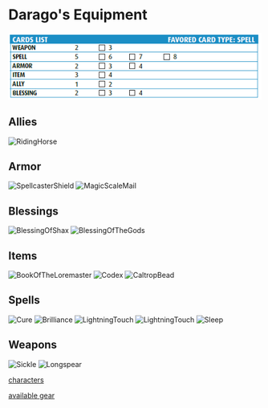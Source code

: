 # Darago's Equipment
![a](../p1/D3.PNG)

## Allies
<img src="https://drive.google.com/uc?export=view&id=1y_P8dOMGhADlzNBDTeqW--uYvGg1dJzt" alt="RidingHorse" width="200"/>

## Armor
<img src="https://drive.google.com/uc?export=view&id=1-9KhL_xygDkZqmcRmroGep5BfBnSYFx7" alt="SpellcasterShield" width="200"/> <img src="https://drive.google.com/uc?export=view&id=1-IOWTjaG2JB2h9OV-lRKveCk9E3wrY2S" alt="MagicScaleMail" width="200"/>

## Blessings
<img src="https://drive.google.com/uc?export=view&id=1z7_dooM2UOLRwQZU6Xs4_CrnAR4G-34l" alt="BlessingOfShax" width="200"/> <img src="https://drive.google.com/uc?export=view&id=1z35bGK6VSERh-jV-7yQ_rW4ehnMb_Xan" alt="BlessingOfTheGods" width="200"/>

## Items
<img src="https://drive.google.com/uc?export=view&id=1yyKKTEh1li-L0c1cnw97Wfxfb4viaqOp" alt="BookOfTheLoremaster" width="200"/> <img src="https://drive.google.com/uc?export=view&id=1zkwFYWh3vU_6TPU8x51KHcNWckOUS1wD" alt="Codex" width="200"/> <img src="https://drive.google.com/uc?export=view&id=1zngNfLxFXbcr2u00U6uuUu4czhs_S8iL" alt="CaltropBead" width="200"/>

## Spells
<img src="https://drive.google.com/uc?export=view&id=1JBeNtSlzgUWQO3UG7xSjo019WreQZXkz" alt="Cure" width="200"/> <img src="https://drive.google.com/uc?export=view&id=1fpim7KRoWpivd9BdyATcVLEqOpEhiDHs" alt="Brilliance" width="200"/> <img src="https://drive.google.com/uc?export=view&id=1I7GycwYZeYSqaqafWQTUePNTDiEMuupS" alt="LightningTouch" width="200"/> <img src="https://drive.google.com/uc?export=view&id=1I7GycwYZeYSqaqafWQTUePNTDiEMuupS" alt="LightningTouch" width="200"/> <img src="https://drive.google.com/uc?export=view&id=185_d8V7z43MlSraM6Xjk9izhvD2WkEWg" alt="Sleep" width="200"/>

## Weapons
<img src="https://drive.google.com/uc?export=view&id=14GoKbarTCh3CeDOudKJdcVSV_wJ2PW0P" alt="Sickle" width="200"/> <img src="https://drive.google.com/uc?export=view&id=1ZO_UD4GWyYf09mfYU043L9cDfAaBalBv" alt="Longspear" width="200"/>

[characters](../p1/characters.md#characters)

[available gear](available_loot.md#available-gear)
